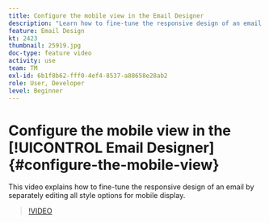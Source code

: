 ```yaml
---
title: Configure the mobile view in the Email Designer
description: "Learn how to fine-tune the responsive design of an email by separately editing all style options for mobile display."
feature: Email Design
kt: 2423
thumbnail: 25919.jpg
doc-type: feature video
activity: use
team: TM
exl-id: 6b1f8b62-fff0-4ef4-8537-a88658e28ab2
role: User, Developer
level: Beginner
---
```

# Configure the mobile view in the [!UICONTROL Email Designer] {#configure-the-mobile-view}

This video explains how to fine-tune the responsive design of an email by separately editing all style options for mobile display.

>[!VIDEO](https://video.tv.adobe.com/v/25919?quality=12)
